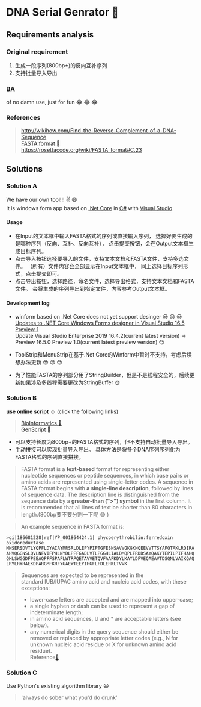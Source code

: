 # DNA Serial Genrator :space_invader:

## Requirements analysis

### Original requirement

1. 生成一段序列(800bp±)的反向互补序列
1. 支持批量导入导出

### BA

of no damn use, just for fun :joy: :joy: :joy:

### References

> <http://wikihow.com/Find-the-Reverse-Complement-of-a-DNA-Sequence>  
> [FASTA format :link:](https://en.wikipedia.org/wiki/FASTA_format)  
> <https://rosettacode.org/wiki/FASTA_format#C.23>  

## Solutions

### Solution A

We have our own tool!!! :v: :smile:  
It is windows form app based on [.Net Core](https://docs.microsoft.com/en-us/dotnet/core/) in [C#](https://docs.microsoft.com/en-us/dotnet/csharp/) with [Visual Studio](https://docs.microsoft.com/en-us/visualstudio/?view=vs-2019)

#### Usage

* 在Input的文本框中输入FASTA格式的序列或直接输入序列，
选择好要生成的是哪种序列（反向、互补、反向互补），
点击提交按钮，会在Output文本框生成目标序列。
* 点击导入按钮选择要导入的文件，支持文本文档和FASTA文件，支持多选文件。
（所有）文件内容会全部显示在Input文本框中，
同上选择目标序列形式，点击提交即可。
* 点击导出按钮，选择路径，命名文件，选择导出格式，支持文本文档和FASTA文件。
会将生成的序列导出到指定文件，内容参考Output文本框。

#### Development log

* winform based on .Net Core does not yet support desinger :unamused: :unamused: :unamused:  
[Updates to .NET Core Windows Forms designer in Visual Studio 16.5 Preview 1](https://devblogs.microsoft.com/dotnet/updates-to-net-core-windows-forms-designer-in-visual-studio-16-5-preview-1/)  
Update Visual Studio Enterprise 2019 16.4.2(current latest version) -> Preview 16.5.0 Preview 1.0(current latest preview version) :smirk:

* ToolStrip和MenuStrip在基于.Net Core的Winform中暂时不支持，考虑后续想办法更新 :unamused: :unamused: :unamused:

* 为了性能FASTA的序列部分用了StringBuilder，但是不是线程安全的，后续更新如果涉及多线程需要更改为StringBuffer :sun_with_face:

### Solution B

**use online script** :relaxed: (click the following links)
> [BioInformatics :link: ](http://www.bioinformatics.org/sms/rev_comp.html)  
> [GenScript :link: ](https://www.genscript.com/sms2/rev_comp.html)  

* 可以支持长度为800bp+的FASTA格式的序列，但不支持自动批量导入导出。
* 手动拼接可以实现批量导入导出。
具体方法是将多个DNA序列序列化为FASTA格式的序列直接拼接。

> FASTA format is a **text-based** format for representing either nucleotide sequences or peptide sequences, in which base pairs or amino acids are represented using single-letter codes. 
> A sequence in FASTA format begins with **a single-line description**, followed by lines of sequence data. 
> The description line is distinguished from the sequence data by a **greater-than (">") symbol** in the first column. It is recommended that all lines of text be shorter than 80 characters in length.(800bp要不要分割一下呢 :sweat_smile: )

> An example sequence in FASTA format is:

``` FASTA
>gi|186681228|ref|YP_001864424.1| phycoerythrobilin:ferredoxin oxidoreductase
MNSERSDVTLYQPFLDYAIAYMRSRLDLEPYPIPTGFESNSAVVGKGKNQEEVVTTSYAFQTAKLRQIRA
AHVQGGNSLQVLNFVIFPHLNYDLPFFGADLVTLPGGHLIALDMQPLFRDDSAYQAKYTEPILPIFHAHQ
QHLSWGGDFPEEAQPFFSPAFLWTRPQETAVVETQVFAAFKDYLKAYLDFVEQAEAVTDSQNLVAIKQAQ
LRYLRYRAEKDPARGMFKRFYGAEWTEEYIHGFLFDLERKLTVVK
```

> Sequences are expected to be represented in the standard IUB/IUPAC amino acid and nucleic acid codes, with these exceptions:
> * lower-case letters are accepted and are mapped into upper-case;
> * a single hyphen or dash can be used to represent a gap of indeterminate length;
> * in amino acid sequences, U and * are acceptable letters (see below).
> * any numerical digits in the query sequence should either be removed or replaced by appropriate letter codes (e.g., N for unknown nucleic acid residue or X for unknown amino acid residue).  
> Reference[:link:](https://zhanglab.ccmb.med.umich.edu/FASTA/)  

### Solution C

Use Python's existing algorithm library :smiley:

> 'always do sober what you'd do drunk'
> 